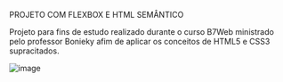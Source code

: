 PROJETO COM FLEXBOX E HTML SEMÂNTICO

Projeto para fins de estudo realizado durante o curso B7Web ministrado pelo professor Bonieky afim de aplicar os conceitos de HTML5 e CSS3 supracitados.

![image](https://user-images.githubusercontent.com/98495876/156477414-590d84ca-3fb2-48b0-bb6b-1e694b2cb68d.png)
